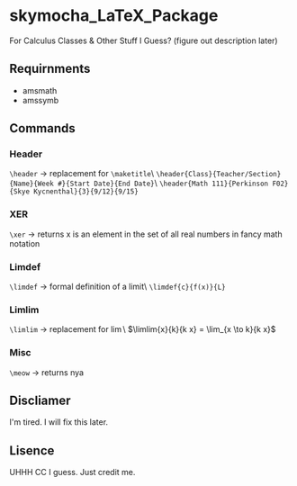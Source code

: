 # skymocha_LaTeX_Package

For Calculus Classes &amp; Other Stuff I Guess? (figure out description later)

## Requirnments

- amsmath
- amssymb

## Commands

### Header

`\header` $\to$ replacement for `\maketitle`\\
`\header{Class}{Teacher/Section}{Name}{Week #}{Start Date}{End Date}`\\
`\header{Math 111}{Perkinson F02}{Skye Kycnenthal}{3}{9/12}{9/15}`

### XER

`\xer` $\to$ returns x is an element in the set of all real numbers in fancy math notation

### Limdef

`\limdef` $\to$ formal definition of a limit\\
`\limdef{c}{f(x)}{L}`

### Limlim

`\limlim` $\to$ replacement for $\lim$\\
$\limlim{x}{k}{k x} = \lim_{x \to k}{k x}$

### Misc

`\meow` $\to$ returns nya

## Discliamer

I'm tired. I will fix this later.

## Lisence

UHHH CC I guess. Just credit me.
